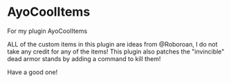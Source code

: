 # AyoCoolItems
For my plugin AyoCoolItems


ALL of the custom items in this plugin are ideas from @Roboroan, I do not take any credit for any of the items!
This plugin also patches the "invincible" dead armor stands by adding a command to kill them!

Have a good one!
